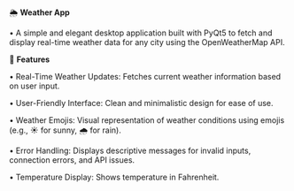 🌦️ **Weather App**

• A simple and elegant desktop application built with PyQt5 to fetch and display real-time weather data for any city using the OpenWeatherMap API.

📖 **Features**

• Real-Time Weather Updates: Fetches current weather information based on user input.

• User-Friendly Interface: Clean and minimalistic design for ease of use.

• Weather Emojis: Visual representation of weather conditions using emojis (e.g., ☀️ for sunny, 🌧️ for rain).

• Error Handling: Displays descriptive messages for invalid inputs, connection errors, and API issues.

• Temperature Display: Shows temperature in Fahrenheit.
